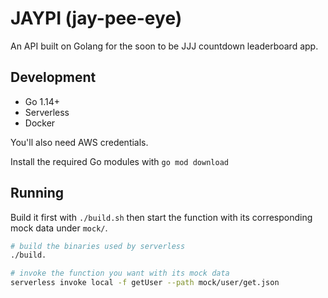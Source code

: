 # JAYPI (jay-pee-eye)

An API built on Golang for the soon to be JJJ countdown leaderboard app.

## Development

  - Go 1.14+
  - Serverless
  - Docker

You'll also need AWS credentials.

Install the required Go modules with `go mod download`

## Running

Build it first with `./build.sh` then start the function with its corresponding mock data under `mock/`.

```bash
# build the binaries used by serverless
./build.

# invoke the function you want with its mock data
serverless invoke local -f getUser --path mock/user/get.json
```
